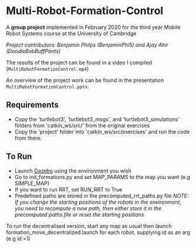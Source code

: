 # Multi-Robot-Formation-Control

A **group project** implemented in February 2020 for the third year Mobile Robot Systems course at the University of Cambridge

*Project contributors: Benjamin Philps (BenjaminPhi5) and Ajay Ahir (DoodleBobBuffPants)*

The results of the project can be found in a video I compiled (`MultiRobotFormationControl.mp4`)

An overview of the project work can be found in the presentation `MultiRobotFormationControl.pptx`.

## Requirements
- Copy the 'turtlebot3', 'turtlebot3_msgs', and 'turtlebot3_simulations' folders from 'catkin_ws/src/' from the original exercises
- Copy the 'project' folder into 'catkin_ws/src/exercises' and run the code from there.

## To Run
- Launch [Gazebo](http://gazebosim.org) using the environment you wish
- Go to init_formations.py and set MAP_PARAMS to the map you want (e.g SIMPLE_MAP)
- If you want to run RRT, set RUN_RRT to True
- Predefined paths are stored in the precomputed_rrt_paths.py file
*NOTE: If you change the starting positions of the robots in the environment, you need to recompute a new path, then either store it in the precomputed paths file or reset the starting positions*

To run the decentralised version, start any map as usual then launch formation_move_decentralized.launch for each robot, supplying id as an arg (e.g id:=1)
